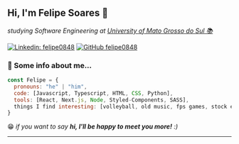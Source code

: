 <h2> Hi, I'm Felipe Soares 👋 </h2>
<p><em>studying Software Engineering at <a href="https://www.ufms.br/">University of Mato Grosso do Sul 📚</a></em></p>

[![Linkedin: felipe0848](https://img.shields.io/badge/-Felipe_Soares-blue?style=flat-square&logo=Linkedin&logoColor=white&link=https://www.linkedin.com/in/felipe0848/)](https://www.linkedin.com/in/felipe0848/)
[![GitHub felipe0848](https://img.shields.io/github/followers/felipe0848?label=follow&style=social)](https://github.com/felipe0848)


### 🔎  Some info about me...  

```javascript
const Felipe = {
  pronouns: "he" | "him",
  code: [Javascript, Typescript, HTML, CSS, Python],
  tools: [React, Next.js, Node, Styled-Components, SASS],
  things I find interesting: [volleyball, old music, fps games, stock exchange]
}
```

😁 <em>if you want to say <b>hi, I'll be happy to meet you more!</b> :)</em>

---